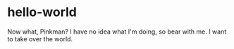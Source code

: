 # hello-world
Now what, Pinkman?
I have no idea what I'm doing, so bear with me.
I want to take over the world.
